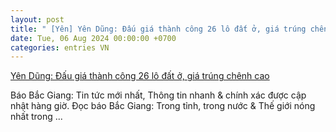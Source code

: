 ```yaml
---
layout: post
title: " [Yên] Yên Dũng: Đấu giá thành công 26 lô đất ở, giá trúng chênh cao"
date: Tue, 06 Aug 2024 00:00:00 +0700
categories: entries VN
---
```

[Yên Dũng: Đấu giá thành công 26 lô đất ở, giá trúng chênh cao](https://baobacgiang.vn/bg2/yen-dung/yen-dung-dau-gia-thanh-cong-26-lo-dat-o-gia-trung-chenh-cao-172601.bbg)

Báo Bắc Giang: Tin tức mới nhất, Thông tin nhanh & chính xác được cập nhật hàng giờ. Đọc báo Bắc Giang: Trong tỉnh, trong nước & Thế giới nóng nhất trong ...

